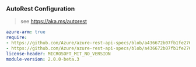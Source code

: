 ### AutoRest Configuration

> see https://aka.ms/autorest

``` yaml
azure-arm: true
require:
- https://github.com/Azure/azure-rest-api-specs/blob/a436672b07fb1fe276c203b086b3f0e0d0c4aa24/specification/containerservice/resource-manager/readme.md
- https://github.com/Azure/azure-rest-api-specs/blob/a436672b07fb1fe276c203b086b3f0e0d0c4aa24/specification/containerservice/resource-manager/readme.go.md
license-header: MICROSOFT_MIT_NO_VERSION
module-version: 2.0.0-beta.3
```